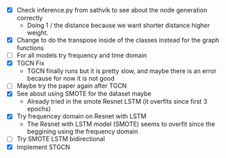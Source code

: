 - [x] Check inference.py from sathvik to see about the node generation correctly
    - Doing 1 / the distance because we want shorter distance higher weight.
- [X] Change to do the transpose inside of the classes instead for the graph functions
- [ ] For all models try frequency and time domain
- [X] TGCN Fix
    - TGCN finally runs but it is pretty slow, and maybe there is an error because for now it is not good
- [ ] Maybe try the paper again after TGCN
- [X] See about using SMOTE for the dataset maybe
    - Already tried in the smote Resnet LSTM (it overfits since first 3 epochs)
- [X] Try frequencey domain on Resnet with LSTM
    - The Resnet with LSTM model (SMOTE) seems to overfit since the beggining using the frequency domain
- [ ] Try SMOTE LSTM bidirectional
- [X] Implement STGCN